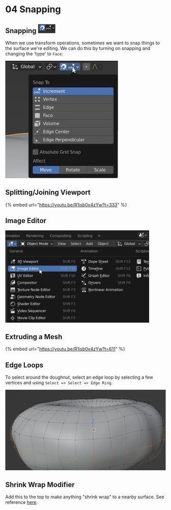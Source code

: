 # 04 Snapping

## Snapping ![](<../../.gitbook/assets/image (651) (1).png>)

When we use transform operations, sometimes we want to snap things to the surface we're editing. We can do this by turning on snapping and changing the 'type' to `Face`:

![Switch to "Face" and turn on "Project Individual Elements"](<../../.gitbook/assets/image (643) (1) (1).png>)

## Splitting/Joining Viewport

{% embed url="https://youtu.be/R1isb0x4zYw?t=333" %}

## Image Editor

![](<../../.gitbook/assets/image (654) (1).png>)

## Extruding a Mesh

{% embed url="https://youtu.be/R1isb0x4zYw?t=611" %}

## Edge Loops

To select around the doughnut, select an edge loop by selecting a few vertices and using `Select => Select => Edge Ring`.&#x20;

![Doughnut with edge ring selected](<../../.gitbook/assets/image (646).png>)

## Shrink Wrap Modifier

Add this to the top to make anything "shrink wrap" to a nearby surface. See reference [here](https://youtu.be/R1isb0x4zYw?t=875).
